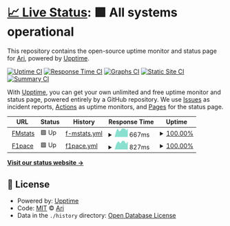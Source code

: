 # [📈 Live Status](https://Ari04T.github.io/web-uptime): <!--live status--> **🟩 All systems operational**

This repository contains the open-source uptime monitor and status page for [Ari](https://Ari04T.github.io/web-uptime), powered by [Upptime](https://github.com/upptime/upptime).

[![Uptime CI](https://github.com/Ari04T/web-uptime/workflows/Uptime%20CI/badge.svg)](https://github.com/Ari04T/web-uptime/actions?query=workflow%3A%22Uptime+CI%22)
[![Response Time CI](https://github.com/Ari04T/web-uptime/workflows/Response%20Time%20CI/badge.svg)](https://github.com/Ari04T/web-uptime/actions?query=workflow%3A%22Response+Time+CI%22)
[![Graphs CI](https://github.com/Ari04T/web-uptime/workflows/Graphs%20CI/badge.svg)](https://github.com/Ari04T/web-uptime/actions?query=workflow%3A%22Graphs+CI%22)
[![Static Site CI](https://github.com/Ari04T/web-uptime/workflows/Static%20Site%20CI/badge.svg)](https://github.com/Ari04T/web-uptime/actions?query=workflow%3A%22Static+Site+CI%22)
[![Summary CI](https://github.com/Ari04T/web-uptime/workflows/Summary%20CI/badge.svg)](https://github.com/Ari04T/web-uptime/actions?query=workflow%3A%22Summary+CI%22)

With [Upptime](https://upptime.js.org), you can get your own unlimited and free uptime monitor and status page, powered entirely by a GitHub repository. We use [Issues](https://github.com/Ari04T/web-uptime/issues) as incident reports, [Actions](https://github.com/Ari04T/web-uptime/actions) as uptime monitors, and [Pages](https://Ari04T.github.io/web-uptime) for the status page.

<!--start: status pages-->
<!-- This summary is generated by Upptime (https://github.com/upptime/upptime) -->
<!-- Do not edit this manually, your changes will be overwritten -->
<!-- prettier-ignore -->
| URL | Status | History | Response Time | Uptime |
| --- | ------ | ------- | ------------- | ------ |
| <img alt="" src="https://icons.duckduckgo.com/ip3/fmstats.com.ico" height="13"> [FMstats](https://fmstats.com) | 🟩 Up | [f-mstats.yml](https://github.com/Ari04T/web-uptime/commits/HEAD/history/f-mstats.yml) | <details><summary><img alt="Response time graph" src="./graphs/f-mstats/response-time-week.png" height="20"> 667ms</summary><br><a href="https://Ari04T.github.io/web-uptime/history/f-mstats"><img alt="Response time 635" src="https://img.shields.io/endpoint?url=https%3A%2F%2Fraw.githubusercontent.com%2FAri04T%2Fweb-uptime%2FHEAD%2Fapi%2Ff-mstats%2Fresponse-time.json"></a><br><a href="https://Ari04T.github.io/web-uptime/history/f-mstats"><img alt="24-hour response time 768" src="https://img.shields.io/endpoint?url=https%3A%2F%2Fraw.githubusercontent.com%2FAri04T%2Fweb-uptime%2FHEAD%2Fapi%2Ff-mstats%2Fresponse-time-day.json"></a><br><a href="https://Ari04T.github.io/web-uptime/history/f-mstats"><img alt="7-day response time 667" src="https://img.shields.io/endpoint?url=https%3A%2F%2Fraw.githubusercontent.com%2FAri04T%2Fweb-uptime%2FHEAD%2Fapi%2Ff-mstats%2Fresponse-time-week.json"></a><br><a href="https://Ari04T.github.io/web-uptime/history/f-mstats"><img alt="30-day response time 639" src="https://img.shields.io/endpoint?url=https%3A%2F%2Fraw.githubusercontent.com%2FAri04T%2Fweb-uptime%2FHEAD%2Fapi%2Ff-mstats%2Fresponse-time-month.json"></a><br><a href="https://Ari04T.github.io/web-uptime/history/f-mstats"><img alt="1-year response time 634" src="https://img.shields.io/endpoint?url=https%3A%2F%2Fraw.githubusercontent.com%2FAri04T%2Fweb-uptime%2FHEAD%2Fapi%2Ff-mstats%2Fresponse-time-year.json"></a></details> | <details><summary><a href="https://Ari04T.github.io/web-uptime/history/f-mstats">100.00%</a></summary><a href="https://Ari04T.github.io/web-uptime/history/f-mstats"><img alt="All-time uptime 100.00%" src="https://img.shields.io/endpoint?url=https%3A%2F%2Fraw.githubusercontent.com%2FAri04T%2Fweb-uptime%2FHEAD%2Fapi%2Ff-mstats%2Fuptime.json"></a><br><a href="https://Ari04T.github.io/web-uptime/history/f-mstats"><img alt="24-hour uptime 100.00%" src="https://img.shields.io/endpoint?url=https%3A%2F%2Fraw.githubusercontent.com%2FAri04T%2Fweb-uptime%2FHEAD%2Fapi%2Ff-mstats%2Fuptime-day.json"></a><br><a href="https://Ari04T.github.io/web-uptime/history/f-mstats"><img alt="7-day uptime 100.00%" src="https://img.shields.io/endpoint?url=https%3A%2F%2Fraw.githubusercontent.com%2FAri04T%2Fweb-uptime%2FHEAD%2Fapi%2Ff-mstats%2Fuptime-week.json"></a><br><a href="https://Ari04T.github.io/web-uptime/history/f-mstats"><img alt="30-day uptime 100.00%" src="https://img.shields.io/endpoint?url=https%3A%2F%2Fraw.githubusercontent.com%2FAri04T%2Fweb-uptime%2FHEAD%2Fapi%2Ff-mstats%2Fuptime-month.json"></a><br><a href="https://Ari04T.github.io/web-uptime/history/f-mstats"><img alt="1-year uptime 99.99%" src="https://img.shields.io/endpoint?url=https%3A%2F%2Fraw.githubusercontent.com%2FAri04T%2Fweb-uptime%2FHEAD%2Fapi%2Ff-mstats%2Fuptime-year.json"></a></details>
| <img alt="" src="https://icons.duckduckgo.com/ip3/f1pace.com.ico" height="13"> [F1pace](https://f1pace.com) | 🟩 Up | [f1pace.yml](https://github.com/Ari04T/web-uptime/commits/HEAD/history/f1pace.yml) | <details><summary><img alt="Response time graph" src="./graphs/f1pace/response-time-week.png" height="20"> 827ms</summary><br><a href="https://Ari04T.github.io/web-uptime/history/f1pace"><img alt="Response time 745" src="https://img.shields.io/endpoint?url=https%3A%2F%2Fraw.githubusercontent.com%2FAri04T%2Fweb-uptime%2FHEAD%2Fapi%2Ff1pace%2Fresponse-time.json"></a><br><a href="https://Ari04T.github.io/web-uptime/history/f1pace"><img alt="24-hour response time 899" src="https://img.shields.io/endpoint?url=https%3A%2F%2Fraw.githubusercontent.com%2FAri04T%2Fweb-uptime%2FHEAD%2Fapi%2Ff1pace%2Fresponse-time-day.json"></a><br><a href="https://Ari04T.github.io/web-uptime/history/f1pace"><img alt="7-day response time 827" src="https://img.shields.io/endpoint?url=https%3A%2F%2Fraw.githubusercontent.com%2FAri04T%2Fweb-uptime%2FHEAD%2Fapi%2Ff1pace%2Fresponse-time-week.json"></a><br><a href="https://Ari04T.github.io/web-uptime/history/f1pace"><img alt="30-day response time 766" src="https://img.shields.io/endpoint?url=https%3A%2F%2Fraw.githubusercontent.com%2FAri04T%2Fweb-uptime%2FHEAD%2Fapi%2Ff1pace%2Fresponse-time-month.json"></a><br><a href="https://Ari04T.github.io/web-uptime/history/f1pace"><img alt="1-year response time 745" src="https://img.shields.io/endpoint?url=https%3A%2F%2Fraw.githubusercontent.com%2FAri04T%2Fweb-uptime%2FHEAD%2Fapi%2Ff1pace%2Fresponse-time-year.json"></a></details> | <details><summary><a href="https://Ari04T.github.io/web-uptime/history/f1pace">100.00%</a></summary><a href="https://Ari04T.github.io/web-uptime/history/f1pace"><img alt="All-time uptime 99.98%" src="https://img.shields.io/endpoint?url=https%3A%2F%2Fraw.githubusercontent.com%2FAri04T%2Fweb-uptime%2FHEAD%2Fapi%2Ff1pace%2Fuptime.json"></a><br><a href="https://Ari04T.github.io/web-uptime/history/f1pace"><img alt="24-hour uptime 100.00%" src="https://img.shields.io/endpoint?url=https%3A%2F%2Fraw.githubusercontent.com%2FAri04T%2Fweb-uptime%2FHEAD%2Fapi%2Ff1pace%2Fuptime-day.json"></a><br><a href="https://Ari04T.github.io/web-uptime/history/f1pace"><img alt="7-day uptime 100.00%" src="https://img.shields.io/endpoint?url=https%3A%2F%2Fraw.githubusercontent.com%2FAri04T%2Fweb-uptime%2FHEAD%2Fapi%2Ff1pace%2Fuptime-week.json"></a><br><a href="https://Ari04T.github.io/web-uptime/history/f1pace"><img alt="30-day uptime 100.00%" src="https://img.shields.io/endpoint?url=https%3A%2F%2Fraw.githubusercontent.com%2FAri04T%2Fweb-uptime%2FHEAD%2Fapi%2Ff1pace%2Fuptime-month.json"></a><br><a href="https://Ari04T.github.io/web-uptime/history/f1pace"><img alt="1-year uptime 99.98%" src="https://img.shields.io/endpoint?url=https%3A%2F%2Fraw.githubusercontent.com%2FAri04T%2Fweb-uptime%2FHEAD%2Fapi%2Ff1pace%2Fuptime-year.json"></a></details>

<!--end: status pages-->

[**Visit our status website →**](https://Ari04T.github.io/web-uptime)

## 📄 License

- Powered by: [Upptime](https://github.com/upptime/upptime)
- Code: [MIT](./LICENSE) © [Ari](https://Ari04T.github.io/web-uptime)
- Data in the `./history` directory: [Open Database License](https://opendatacommons.org/licenses/odbl/1-0/)
